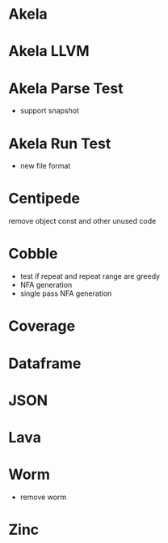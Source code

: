 # Akela

# Akela LLVM

# Akela Parse Test
* support snapshot

# Akela Run Test
* new file format

# Centipede
remove object const and other unused code

# Cobble
* test if repeat and repeat range are greedy
* NFA generation
* single pass NFA generation

# Coverage

# Dataframe

# JSON

# Lava

# Worm
* remove worm

# Zinc
